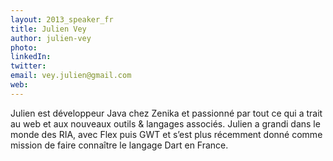 ```yaml
---
layout: 2013_speaker_fr
title: Julien Vey
author: julien-vey
photo:
linkedIn:
twitter:
email: vey.julien@gmail.com
web:
---
```


Julien est développeur Java chez Zenika et passionné par tout ce qui a trait au web et aux nouveaux outils & langages associés. Julien a grandi dans le monde des RIA, avec Flex puis GWT et s’est plus récemment donné comme mission de faire connaître le langage Dart en France.
